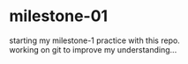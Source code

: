 # milestone-01
starting my milestone-1 practice with this repo.
<br>
working on git to improve my understanding...